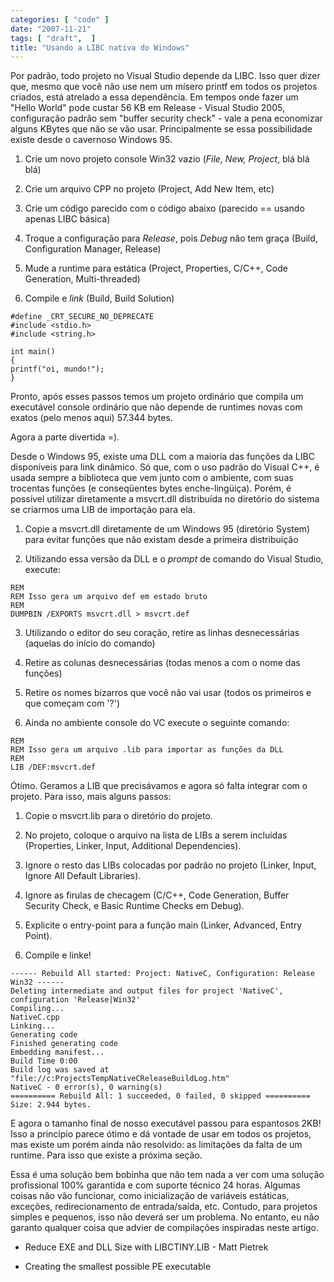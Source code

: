 ```yaml
---
categories: [ "code" ]
date: "2007-11-21"
tags: [ "draft",  ]
title: "Usando a LIBC nativa do Windows"
---
```

Por padrão, todo projeto no Visual Studio depende da LIBC. Isso quer
dizer que, mesmo que você não use nem um mísero printf em todos os
projetos criados, está atrelado a essa dependência. Em tempos onde
fazer um "Hello World" pode custar 56 KB em Release - Visual Studio
2005, configuração padrão sem "buffer security check" - vale a pena
economizar alguns KBytes que não se vão usar. Principalmente se essa
possibilidade existe desde o cavernoso Windows 95.

    
  1. Crie um novo projeto console Win32 vazio (_File, New, Project_,
  blá blá blá)

    
  2. Crie um arquivo CPP no projeto (Project, Add New Item, etc)

    
  3. Crie um código parecido com o código abaixo (parecido == usando
  apenas LIBC básica)

    
  4. Troque a configuração para _Release_, pois _Debug_ não tem graça
  (Build, Configuration Manager, Release)

    
  5. Mude a runtime para estática (Project, Properties, C/C++, Code
  Generation, Multi-threaded)

    
  6. Compile e _link_ (Build, Build Solution)

    #define _CRT_SECURE_NO_DEPRECATE
    #include <stdio.h>
    #include <string.h>
    
    int main()
    {
	printf("oi, mundo!");
    } 
    

Pronto, após esses passos temos um projeto ordinário que compila um
executável console ordinário que não depende de runtimes novas com
exatos (pelo menos aqui) 57.344 bytes.

Agora a parte divertida =).

Desde o Windows 95, existe uma DLL com a maioria das funções da LIBC
disponíveis para link dinâmico. Só que, com o uso padrão do Visual
C++, é usada sempre a biblioteca que vem junto com o ambiente, com suas
trocentas funções (e conseqüentes bytes enche-lingüiça). Porém,
é possível utilizar diretamente a msvcrt.dll distribuída no diretório
do sistema se criarmos uma LIB de importação para ela.

    
  1. Copie a msvcrt.dll diretamente de um Windows 95 (diretório System)
  para evitar funções que não existam desde a primeira distribuição

    
  2. Utilizando essa versão da DLL e o _prompt_ de comando do Visual
  Studio, execute:

    
    REM
    REM Isso gera um arquivo def em estado bruto
    REM
    DUMPBIN /EXPORTS msvcrt.dll > msvcrt.def

    
  3. Utilizando o editor do seu coração, retire as linhas
  desnecessárias (aquelas do início do comando)

    
  4. Retire as colunas desnecessárias (todas menos a com o nome das
  funções)

    
  5. Retire os nomes bizarros que você não vai usar (todos os primeiros
  e que começam com '?')

    
  6. Ainda no ambiente console do VC execute o seguinte comando:

    
    REM
    REM Isso gera um arquivo .lib para importar as funções da DLL
    REM
    LIB /DEF:msvcrt.def

Ótimo. Geramos a LIB que precisávamos e agora só falta integrar com
o projeto. Para isso, mais alguns passos:

    
  1. Copie o msvcrt.lib para o diretório do projeto.

    
  2. No projeto, coloque o arquivo na lista de LIBs a serem incluídas
  (Properties, Linker, Input, Additional Dependencies).

    
  3. Ignore o resto das LIBs colocadas por padrão no projeto (Linker,
  Input, Ignore All Default Libraries).

    
  4. Ignore as firulas de checagem (C/C++, Code Generation, Buffer
  Security Check, e Basic Runtime Checks em Debug).

    
  5. Explicite o entry-point para a função main (Linker, Advanced,
  Entry Point).

    
  6. Compile e linke!

    
    ------ Rebuild All started: Project: NativeC, Configuration: Release
    Win32 ------
    Deleting intermediate and output files for project 'NativeC',
    configuration 'Release|Win32'
    Compiling...
    NativeC.cpp
    Linking...
    Generating code
    Finished generating code
    Embedding manifest...
    Build Time 0:00
    Build log was saved at
    "file://c:ProjectsTempNativeCReleaseBuildLog.htm"
    NativeC - 0 error(s), 0 warning(s)
    ========== Rebuild All: 1 succeeded, 0 failed, 0 skipped ==========
    Size: 2.944 bytes.

E agora o tamanho final de nosso executável passou para espantosos
2KB! Isso a princípio parece ótimo e dá vontade de usar em todos os
projetos, mas existe um porém ainda não resolvido: as limitações da
falta de um runtime. Para isso que existe a próxima seção.

Essa é uma solução bem bobinha que não tem nada a ver com uma
solução profissional 100% garantida e com suporte técnico 24
horas. Algumas coisas não vão funcionar, como inicialização de
variáveis estáticas, exceções, redirecionamento de entrada/saída,
etc. Contudo, para projetos simples e pequenos, isso não deverá ser
um problema. No entanto, eu não garanto qualquer coisa que advier de
compilações inspiradas neste artigo. 

    
  * Reduce EXE and DLL Size with LIBCTINY.LIB - Matt Pietrek

    
  * Creating the smallest possible PE executable

